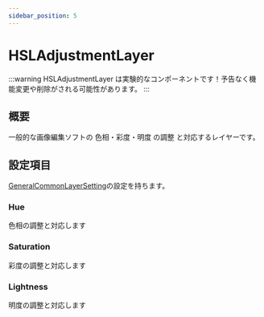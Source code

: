 ```yaml
---
sidebar_position: 5
---
```


# HSLAdjustmentLayer

:::warning
HSLAdjustmentLayer は実験的なコンポーネントです！予告なく機能変更や削除がされる可能性があります。
:::

## 概要

一般的な画像編集ソフトの 色相・彩度・明度 の調整 と対応するレイヤーです。

## 設定項目

[GeneralCommonLayerSetting](./GeneralCommonLayerSetting.md)の設定を持ちます。

### Hue

色相の調整と対応します

### Saturation

彩度の調整と対応します

### Lightness

明度の調整と対応します

